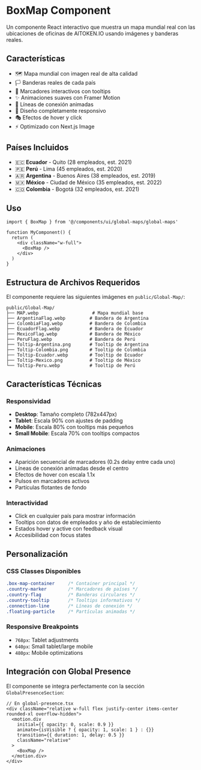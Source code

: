 # BoxMap Component

Un componente React interactivo que muestra un mapa mundial real con las ubicaciones de oficinas de AlTOKEN.IO usando imágenes y banderas reales.

## Características

- 🗺️ Mapa mundial con imagen real de alta calidad
- 🏳️ Banderas reales de cada país
- 📍 Marcadores interactivos con tooltips
- ✨ Animaciones suaves con Framer Motion
- 🔗 Líneas de conexión animadas
- 📱 Diseño completamente responsivo
- 🎭 Efectos de hover y click
- ⚡ Optimizado con Next.js Image

## Países Incluidos

- 🇪🇨 **Ecuador** - Quito (28 empleados, est. 2021)
- 🇵🇪 **Perú** - Lima (45 empleados, est. 2020)
- 🇦🇷 **Argentina** - Buenos Aires (38 empleados, est. 2019)
- 🇲🇽 **México** - Ciudad de México (35 empleados, est. 2022)
- 🇨🇴 **Colombia** - Bogotá (32 empleados, est. 2021)

## Uso

```tsx
import { BoxMap } from '@/components/ui/global-maps/global-maps'

function MyComponent() {
  return (
    <div className="w-full">
      <BoxMap />
    </div>
  )
}
```

## Estructura de Archivos Requeridos

El componente requiere las siguientes imágenes en `public/Global-Map/`:

```
public/Global-Map/
├── MAP.webp                    # Mapa mundial base
├── ArgentinaFlag.webp         # Bandera de Argentina
├── ColombiaFlag.webp          # Bandera de Colombia
├── EcuadorFlag.webp           # Bandera de Ecuador
├── MexicoFlag.webp            # Bandera de México
├── PeruFlag.webp              # Bandera de Perú
├── Toltip-Argentina.png       # Tooltip de Argentina
├── Toltip-Colombia.png        # Tooltip de Colombia
├── Toltip-Ecuador.webp        # Tooltip de Ecuador
├── Toltip-Mexico.png          # Tooltip de México
└── Toltip-Peru.webp           # Tooltip de Perú
```

## Características Técnicas

### Responsividad
- **Desktop**: Tamaño completo (782x447px)
- **Tablet**: Escala 90% con ajustes de padding
- **Mobile**: Escala 80% con tooltips más pequeños
- **Small Mobile**: Escala 70% con tooltips compactos

### Animaciones
- Aparición secuencial de marcadores (0.2s delay entre cada uno)
- Líneas de conexión animadas desde el centro
- Efectos de hover con escala 1.1x
- Pulsos en marcadores activos
- Partículas flotantes de fondo

### Interactividad
- Click en cualquier país para mostrar información
- Tooltips con datos de empleados y año de establecimiento
- Estados hover y active con feedback visual
- Accesibilidad con focus states

## Personalización

### CSS Classes Disponibles
```css
.box-map-container     /* Container principal */
.country-marker        /* Marcadores de países */
.country-flag          /* Banderas circulares */
.country-tooltip       /* Tooltips informativos */
.connection-line       /* Líneas de conexión */
.floating-particle     /* Partículas animadas */
```

### Responsive Breakpoints
- `768px`: Tablet adjustments
- `640px`: Small tablet/large mobile
- `480px`: Mobile optimizations

## Integración con Global Presence

El componente se integra perfectamente con la sección `GlobalPresenceSection`:

```tsx
// En global-presence.tsx
<div className="relative w-full flex justify-center items-center rounded-xl overflow-hidden">
  <motion.div
    initial={{ opacity: 0, scale: 0.9 }}
    animate={isVisible ? { opacity: 1, scale: 1 } : {}}
    transition={{ duration: 1, delay: 0.5 }}
    className="relative"
  >
    <BoxMap />
  </motion.div>
</div>
```